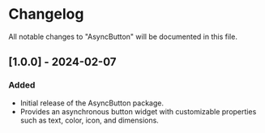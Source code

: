 # Changelog

All notable changes to "AsyncButton" will be documented in this file.

## [1.0.0] - 2024-02-07

### Added
- Initial release of the AsyncButton package.
- Provides an asynchronous button widget with customizable properties such as text, color, icon, and dimensions.
